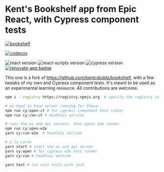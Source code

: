 # Kent's Bookshelf app from Epic React, with Cypress component tests

[![bookshelf](https://img.shields.io/endpoint?url=https://dashboard.cypress.io/badge/detailed/r9paau/main&style=plastic&logo=cypress)](https://dashboard.cypress.io/projects/r9paau/runs)

[![codecov](https://codecov.io/gh/muratkeremozcan/bookshelf/branch/main/graph/badge.svg?token=WbJ5jglAp8)](https://codecov.io/gh/muratkeremozcan/bookshelf)

![react version](https://img.shields.io/badge/react-18.2.0-brightgreen)
![react-scripts version](https://img.shields.io/badge/react--scripts-5.0.1-brightgreen)
![cypress version](https://img.shields.io/badge/cypress-10.4.0-brightgreen)
[![renovate-app badge][renovate-badge]][renovate-app]

This one is a fork of https://github.com/kentcdodds/bookshelf, with a few tweaks
of my own and Cypress component tests. It's meant to be used as an experimental
learning resource. All contributions are welcome.

```bash
npm i --registry https://registry.npmjs.org  # specify the registry in case you are using a proprietary registry

# no need to have server running for these:
npm run cy:open-ct # for cypress component test runner
npm run cy:run-ct # headless version

# runs the ui and api servers, then opens e2e runner
npm run cy:open-e2e
yarn cy:run-e2e  # headless version

# a la carte
yarn start # start the ui and api server
yarn cy:open # for cypress e2e test runner
yarn cy:run # headless version

yarn test # run unit tests with jest
```

[renovate-badge]: https://img.shields.io/badge/renovate-app-blue.svg
[renovate-app]: https://renovateapp.com/
